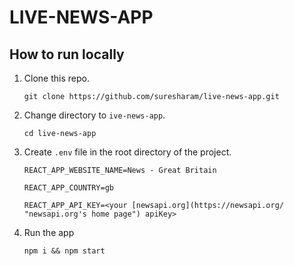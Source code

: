 # LIVE-NEWS-APP

## How to run locally
1. Clone this repo.

    `git clone https://github.com/suresharam/live-news-app.git`

2. Change directory to `ive-news-app`.

    `cd live-news-app`

3. Create `.env` file in the root directory of the project.

    `REACT_APP_WEBSITE_NAME=News - Great Britain`

    `REACT_APP_COUNTRY=gb`

    `REACT_APP_API_KEY=<your [newsapi.org](https://newsapi.org/ "newsapi.org's home page") apiKey>`

4. Run the app

    `npm i && npm start`